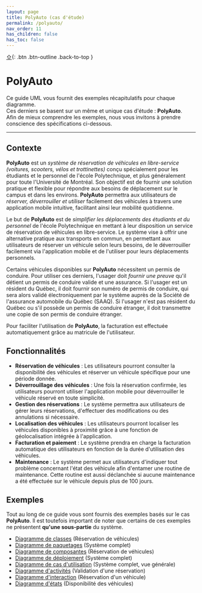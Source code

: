 ```yaml
---
layout: page
title: PolyAuto (cas d'étude)
permalink: /polyauto/
nav_order: 11
has_children: false
has_toc: false
---
```


[⇧](./#top){: .btn .btn-outline .back-to-top }

# PolyAuto

Ce guide UML vous fournit des exemples récapitulatifs pour chaque diagramme.  
Ces derniers se basent sur un même et unique cas d'étude : **PolyAuto**.  
Afin de mieux comprendre les exemples, nous vous invitons à prendre conscience des spécifications ci-dessous.

---

## Contexte

**PolyAuto** est un _système de réservation de véhicules en libre-service (voitures, scooters, vélos et trottinettes)_ conçu spécialement pour les étudiants et le personnel de l'école Polytechnique, et plus généralement pour toute l'Université de Montréal. Son objectif est de fournir une solution pratique et flexible pour répondre aux besoins de déplacement sur le campus et dans les environs. **PolyAuto** permettra aux utilisateurs de _réserver, déverrouiller et utiliser_ facilement des véhicules à travers une application mobile intuitive, facilitant ainsi leur mobilité quotidienne.

Le but de **PolyAuto** est de _simplifier les déplacements des étudiants et du personnel_ de l'école Polytechnique en mettant à leur disposition un service de réservation de véhicules en libre-service. Le système vise à offrir une alternative pratique aux transports en commun, en permettant aux utilisateurs de réserver un véhicule selon leurs besoins, de le déverrouiller facilement via l'application mobile et de l'utiliser pour leurs déplacements personnels.

Certains véhicules disponibles sur **PolyAuto** nécessitent un permis de conduire. Pour utiliser ces derniers, l'usager doit _fournir une preuve_ qu'il détient un permis de conduire valide et une assurance. Si l'usager est un résident du Québec, il doit fournir son numéro de permis de conduire, qui sera alors validé électroniquement par le système auprès de la Société de l'assurance automobile du Québec (SAAQ). Si l'usager n'est pas résident du Québec ou s'il possède un permis de conduire étranger, il doit transmettre une copie de son permis de conduire étranger.

Pour faciliter l'utilisation de **PolyAuto**, la facturation est effectuée automatiquement grâce au matricule de l'utilisateur.

## Fonctionnalités

- **Réservation de véhicules** : Les utilisateurs pourront consulter la disponibilité des véhicules et réserver un véhicule spécifique pour une période donnée.
- **Déverrouillage des véhicules** : Une fois la réservation confirmée, les utilisateurs pourront utiliser l'application mobile pour déverrouiller le véhicule réservé en toute simplicité.
- **Gestion des réservations** : Le système permettra aux utilisateurs de gérer leurs réservations, d'effectuer des modifications ou des annulations si nécessaire.
- **Localisation des véhicules** : Les utilisateurs pourront localiser les véhicules disponibles à proximité grâce à une fonction de géolocalisation intégrée à l'application.
- **Facturation et paiement** : Le système prendra en charge la facturation automatique des utilisateurs en fonction de la durée d'utilisation des véhicules.
- **Maintenance** : Le système permet aux utilisateurs d'indiquer tout problème concernant l'état des véhicule afin d'entamer une routine de maintenance. Cette routine est aussi déclanchée si aucune maintenance a été effectuée sur le véhicule depuis plus de 100 jours.

## Exemples

Tout au long de ce guide vous sont fournis des exemples basés sur le cas **PolyAuto**. Il est toutefois important de noter que certains de ces exemples ne présentent **qu'une sous-partie** du système.

- [Diagramme de classes](../diagrammes-de-classes/#exemple) (Réservation de véhicules)
- [Diagramme de paquetages](../diagrammes-de-paquetages/#exemple) (Système complet)
- [Diagramme de composantes](../diagrammes-de-composantes/#exemple) (Réservation de véhicules)
- [Diagramme de déploiement](../diagrammes-de-deploiement/#exemple) (Système complet)
- [Diagramme de cas d'utilisation](../diagrammes-de-cas-dutilisation/#exemple) (Système complet, vue générale)
- [Diagramme d'activités](../diagrammes-d-activites/#exemple) (Validation d'une réservation)
- [Diagramme d'interaction](../diagrammes-d-interaction/#exemple) (Réservation d'un véhicule)
- [Diagramme d'états](../diagrammes-etats/#exemple) (Disponibilité des véhicules)
